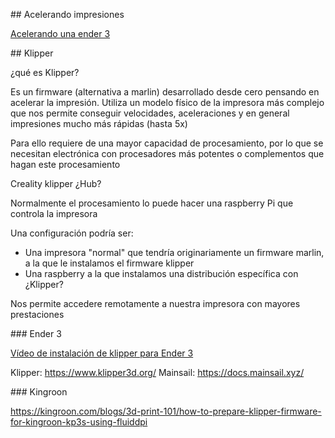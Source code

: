 ## Acelerando impresiones

[Acelerando una ender 3](https://all3dp.com/2/ender-3-print-speed-all-you-need-to-know/)

## Klipper

¿qué es Klipper? 

Es un firmware (alternativa a marlin) desarrollado desde cero pensando en acelerar la impresión. Utiliza un modelo físico de la impresora más complejo que nos permite conseguir velocidades, aceleraciones y en general impresiones mucho más rápidas (hasta 5x)

Para ello requiere de una mayor capacidad de procesamiento, por lo que se necesitan electrónica con procesadores más potentes o complementos que hagan este procesamiento

Creality klipper ¿Hub?

Normalmente el procesamiento lo puede hacer una raspberry Pi que controla la impresora

Una configuración podría ser:

* Una impresora "normal" que tendría originariamente un firmware marlin, a la que le instalamos el firmware klipper
* Una raspberry a la que instalamos una distribución específica con ¿Klipper?

Nos permite accedere remotamente a nuestra impresora con mayores prestaciones

### Ender 3

[Vídeo de instalación de klipper para Ender 3](ps://www.youtube.com/watch?v=N41JY1Gukuk)


Klipper: https://www.klipper3d.org/
Mainsail: https://docs.mainsail.xyz/

### Kingroon 

https://kingroon.com/blogs/3d-print-101/how-to-prepare-klipper-firmware-for-kingroon-kp3s-using-fluiddpi
